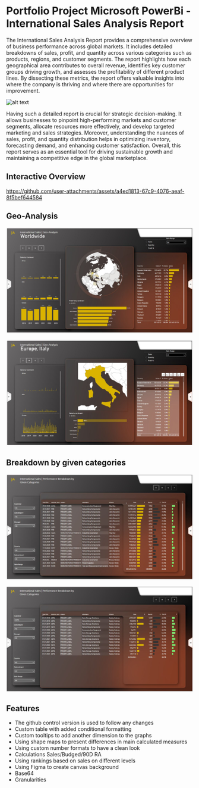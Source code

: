 # Portfolio Project Microsoft PowerBi - International Sales Analysis Report

The International Sales Analysis Report provides a comprehensive overview of business performance across global markets. It includes detailed breakdowns of sales, profit, and quantity across various categories such as products, regions, and customer segments. The report highlights how each geographical area contributes to overall revenue, identifies key customer groups driving growth, and assesses the profitability of different product lines. By dissecting these metrics, the report offers valuable insights into where the company is thriving and where there are opportunities for improvement.

![alt text](https://github.com/pawelkulakowski/powerbi_portfolio_project_six/blob/master/promo.jpg?raw=true)

Having such a detailed report is crucial for strategic decision-making. It allows businesses to pinpoint high-performing markets and customer segments, allocate resources more effectively, and develop targeted marketing and sales strategies. Moreover, understanding the nuances of sales, profit, and quantity distribution helps in optimizing inventory, forecasting demand, and enhancing customer satisfaction. Overall, this report serves as an essential tool for driving sustainable growth and maintaining a competitive edge in the global marketplace.

## Interactive Overview

https://github.com/user-attachments/assets/a4ed1813-67c9-4076-aeaf-8f5bef644584

## Geo-Analysis

![alt text](https://github.com/pawelkulakowski/powerbi_portfolio_project_six/blob/master/project_01a.JPG?raw=true)

![alt text](https://github.com/pawelkulakowski/powerbi_portfolio_project_six/blob/master/project_02a.JPG?raw=true)

## Breakdown by given categories

![alt text](https://github.com/pawelkulakowski/powerbi_portfolio_project_six/blob/master/project_03a.JPG?raw=true)

![alt text](https://github.com/pawelkulakowski/powerbi_portfolio_project_six/blob/master/project_04a.JPG?raw=true)




## Features
- The github control version is used to follow any changes
- Custom table with added conditional formatting
- Custom tooltips to add another dimension to the graphs
- Using shape maps to present differences in main calculated measures
- Using custom number formats to have a clean look
- Calculations Sales/Budged/90D RA
- Using rankings based on sales on different levels
- Using Figma to create canvas background
- Base64
- Granularities